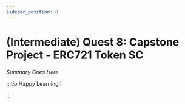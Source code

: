 ```yaml
---
sidebar_position: 8
---
```


# (Intermediate) Quest 8: Capstone Project - ERC721 Token SC

_Summary Goes Here_

:::tip Happy Learning!!

<QuestButton text="Go To Quest" link="https://app.stackup.dev/quest_page/intermediate-quest-8-capstone-project---erc721-token-sc" />

:::
